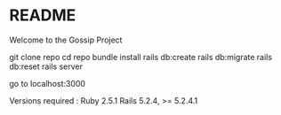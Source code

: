 # README

Welcome to the Gossip Project

git clone repo
cd repo
bundle install
rails db:create
rails db:migrate
rails db:reset
rails server 

go to localhost:3000

Versions required : 
Ruby 2.5.1
Rails 5.2.4, >= 5.2.4.1